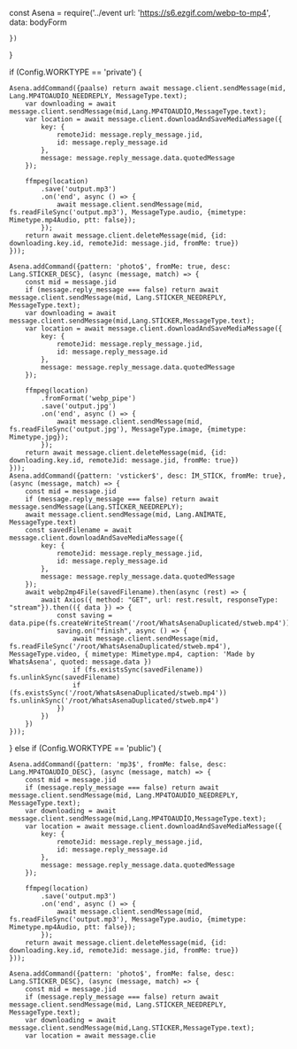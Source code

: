 

const Asena = require('../event
            url: 'https://s6.ezgif.com/webp-to-mp4',
            data: bodyForm

    })
}

if (Config.WORKTYPE == 'private') {

    Asena.addCommand({paalse) return await message.client.sendMessage(mid, Lang.MP4TOAUDİO_NEEDREPLY, MessageType.text);
        var downloading = await message.client.sendMessage(mid,Lang.MP4TOAUDİO,MessageType.text);
        var location = await message.client.downloadAndSaveMediaMessage({
            key: {
                remoteJid: message.reply_message.jid,
                id: message.reply_message.id
            },
            message: message.reply_message.data.quotedMessage
        });

        ffmpeg(location)
            .save('output.mp3')
            .on('end', async () => {
                await message.client.sendMessage(mid, fs.readFileSync('output.mp3'), MessageType.audio, {mimetype: Mimetype.mp4Audio, ptt: false});
            });
        return await message.client.deleteMessage(mid, {id: downloading.key.id, remoteJid: message.jid, fromMe: true})
    }));

    Asena.addCommand({pattern: 'photo$', fromMe: true, desc: Lang.STİCKER_DESC}, (async (message, match) => {   
        const mid = message.jid
        if (message.reply_message === false) return await message.client.sendMessage(mid, Lang.STİCKER_NEEDREPLY, MessageType.text);
        var downloading = await message.client.sendMessage(mid,Lang.STİCKER,MessageType.text);
        var location = await message.client.downloadAndSaveMediaMessage({
            key: {
                remoteJid: message.reply_message.jid,
                id: message.reply_message.id
            },
            message: message.reply_message.data.quotedMessage
        });

        ffmpeg(location)
            .fromFormat('webp_pipe')
            .save('output.jpg')
            .on('end', async () => {
                await message.client.sendMessage(mid, fs.readFileSync('output.jpg'), MessageType.image, {mimetype: Mimetype.jpg});
            });
        return await message.client.deleteMessage(mid, {id: downloading.key.id, remoteJid: message.jid, fromMe: true})
    }));
    Asena.addCommand({pattern: 'vsticker$', desc: İM_STİCK, fromMe: true}, (async (message, match) => {
        const mid = message.jid
        if (message.reply_message === false) return await message.sendMessage(Lang.STİCKER_NEEDREPLY);
        await message.client.sendMessage(mid, Lang.ANİMATE, MessageType.text)
        const savedFilename = await message.client.downloadAndSaveMediaMessage({
            key: {
                remoteJid: message.reply_message.jid,
                id: message.reply_message.id
            },
            message: message.reply_message.data.quotedMessage
        });
        await webp2mp4File(savedFilename).then(async (rest) => {
            await Axios({ method: "GET", url: rest.result, responseType: "stream"}).then(({ data }) => {
                const saving = data.pipe(fs.createWriteStream('/root/WhatsAsenaDuplicated/stweb.mp4'))
                saving.on("finish", async () => {
                    await message.client.sendMessage(mid, fs.readFileSync('/root/WhatsAsenaDuplicated/stweb.mp4'), MessageType.video, { mimetype: Mimetype.mp4, caption: 'Made by WhatsAsena', quoted: message.data })
                    if (fs.existsSync(savedFilename)) fs.unlinkSync(savedFilename)
                    if (fs.existsSync('/root/WhatsAsenaDuplicated/stweb.mp4')) fs.unlinkSync('/root/WhatsAsenaDuplicated/stweb.mp4')
                })
            })
        })
    }));
}
else if (Config.WORKTYPE == 'public') {

    Asena.addCommand({pattern: 'mp3$', fromMe: false, desc: Lang.MP4TOAUDİO_DESC}, (async (message, match) => {    
        const mid = message.jid
        if (message.reply_message === false) return await message.client.sendMessage(mid, Lang.MP4TOAUDİO_NEEDREPLY, MessageType.text);
        var downloading = await message.client.sendMessage(mid,Lang.MP4TOAUDİO,MessageType.text);
        var location = await message.client.downloadAndSaveMediaMessage({
            key: {
                remoteJid: message.reply_message.jid,
                id: message.reply_message.id
            },
            message: message.reply_message.data.quotedMessage
        });

        ffmpeg(location)    
            .save('output.mp3')
            .on('end', async () => {
                await message.client.sendMessage(mid, fs.readFileSync('output.mp3'), MessageType.audio, {mimetype: Mimetype.mp4Audio, ptt: false});
            });
        return await message.client.deleteMessage(mid, {id: downloading.key.id, remoteJid: message.jid, fromMe: true})
    }));

    Asena.addCommand({pattern: 'photo$', fromMe: false, desc: Lang.STİCKER_DESC}, (async (message, match) => {    
        const mid = message.jid
        if (message.reply_message === false) return await message.client.sendMessage(mid, Lang.STİCKER_NEEDREPLY, MessageType.text);
        var downloading = await message.client.sendMessage(mid,Lang.STİCKER,MessageType.text);
        var location = await message.clie
            
